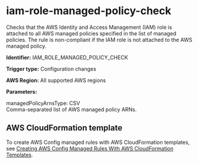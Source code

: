 # iam\-role\-managed\-policy\-check<a name="iam-role-managed-policy-check"></a>

Checks that the AWS Identity and Access Management \(IAM\) role is attached to all AWS managed policies specified in the list of managed policies\. The rule is non\-compliant if the IAM role is not attached to the AWS managed policy\. 

**Identifier:** IAM\_ROLE\_MANAGED\_POLICY\_CHECK

**Trigger type:** Configuration changes

**AWS Region:** All supported AWS regions

**Parameters:**

managedPolicyArnsType: CSV  
Comma\-separated list of AWS managed policy ARNs\.

## AWS CloudFormation template<a name="w24aac11c29c17b7d213c15"></a>

To create AWS Config managed rules with AWS CloudFormation templates, see [Creating AWS Config Managed Rules With AWS CloudFormation Templates](aws-config-managed-rules-cloudformation-templates.md)\.